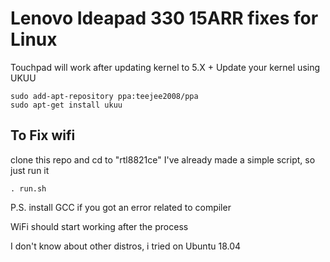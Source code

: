 # Lenovo Ideapad 330 15ARR fixes for Linux

Touchpad will work after updating kernel to 5.X +
Update your kernel using UKUU
```
sudo add-apt-repository ppa:teejee2008/ppa
sudo apt-get install ukuu
```
## To Fix wifi
clone this repo and cd to "rtl8821ce"
I've already made a simple script, so just run it  
```
. run.sh
```
P.S. install GCC if you got an error related to compiler

WiFi should start working after the process

I don't know about other distros, i tried on Ubuntu 18.04
